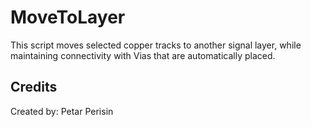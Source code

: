 # MoveToLayer
This script moves selected copper tracks to another signal layer, while maintaining connectivity with Vias that are automatically placed.


## Credits
Created by: Petar Perisin